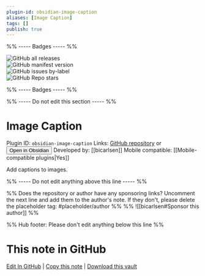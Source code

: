 ```yaml
---
plugin-id: obsidian-image-caption
aliases: [Image Caption]
tags: []
publish: true
---
```


%% ----- Badges ----- %%

![GitHub all releases](https://img.shields.io/github/downloads/bicarlsen/obsidian_image_caption/total?color=573E7A&logo=github&style=for-the-badge)  
![GitHub manifest version](https://img.shields.io/github/manifest-json/v/bicarlsen/obsidian_image_caption?color=573E7A&logo=github&style=for-the-badge)  
![GitHub issues by-label](https://img.shields.io/github/issues/bicarlsen/obsidian_image_caption/help%20wanted?color=573E7A&logo=github&style=for-the-badge)  
![GitHub Repo stars](https://img.shields.io/github/stars/bicarlsen/obsidian_image_caption?color=573E7A&logo=github&style=for-the-badge)

%% ----- Badges ----- %%

%% ----- Do not edit this section ----- %%

# Image Caption

Plugin ID: `obsidian-image-caption`
Links: [GitHub repository](https://github.com/bicarlsen/obsidian_image_caption) or [<button id=HH>Open in Obsidian</button>](obsidian://show-plugin?id=obsidian-image-caption)
Developed by: [[bicarlsen]]
Mobile compatible: [[Mobile-compatible plugins|Yes]]

Add captions to images.

%% ----- Do not edit anything above this line ----- %%

%% Does the repository or author have any sponsoring links? Uncomment the next line and add them to the author's note. If they don't, please delete the placeholder tag: #placeholder/author %%
%% ![[bicarlsen#Sponsor this author]] %%

%% Hub footer: Please don't edit anything below this line %%

# This note in GitHub

<span class="git-footer">[Edit In GitHub](https://github.dev/obsidian-community/obsidian-hub/blob/main/02%20-%20Community%20Expansions/02.05%20All%20Community%20Expansions/Plugins/obsidian-image-caption.md "git-hub-edit-note") | [Copy this note](https://raw.githubusercontent.com/obsidian-community/obsidian-hub/main/02%20-%20Community%20Expansions/02.05%20All%20Community%20Expansions/Plugins/obsidian-image-caption.md "git-hub-copy-note") | [Download this vault](https://github.com/obsidian-community/obsidian-hub/archive/refs/heads/main.zip "git-hub-download-vault") </span>
